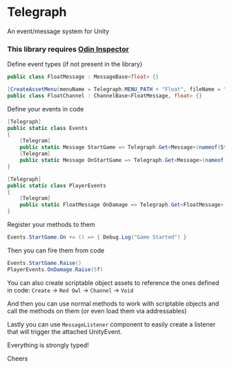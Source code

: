 # Telegraph
An event/message system for Unity

### This library requires [Odin Inspector](https://odininspector.com/)

Define event types (if not present in the library)

```csharp
public class FloatMessage : MessageBase<float> {}

[CreateAssetMenu(menuName = Telegraph.MENU_PATH + "Float", fileName = "Float Channel")]
public class FloatChannel : ChannelBase<FloatMessage, float> {}
```

Define your events in code

```csharp
[Telegraph]
public static class Events
{
    [Telegram]
    public static Message StartGame => Telegraph.Get<Message>(nameof(StartGame));
    [Telegram]
    public static Message OnStartGame => Telegraph.Get<Message>(nameof(OnStartGame));
}

[Telegraph]
public static class PlayerEvents
{
    [Telegram]
    public static FloatMessage OnDamage => Telegraph.Get<FloatMessage>(nameof(OnDamage));
}
```

Register your methods to them

```csharp
Events.StartGame.On += () => { Debug.Log("Game Started") }
```

Then you can fire them from code

```csharp
Events.StartGame.Raise()
PlayerEvents.OnDamage.Raise(5f)
```

You can also create scriptable object assets to reference the ones defined in code: `Create` -> `Red Owl` -> `Channel` -> `Void`

And then you can use normal methods to work with scriptable objects and call the methods on them (or even load them via addressables)

Lastly you can use `MessageListener` component to easily create a listener that will trigger the attached UnityEvent.

Everything is strongly typed!

Cheers

